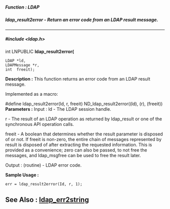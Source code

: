 ##### Function : LDAP
##### ldap_result2error - Return an error code from an LDAP result message.
---
##### #include <ldap.h>
int LNPUBLIC **ldap_result2error(**

	LDAP *ld,
	LDAPMessage *r,
	int  freeit);
**Description :**
This function returns an error code from an LDAP result message.

Implemented as a macro:

#define ldap_result2error(ld, r, freeit)  ND_ldap_result2error((ld), (r), 
(freeit)) 
**Parameters :**
Input :
ld  -  The LDAP session handle.

r  -  The result of an LDAP operation as returned by ldap_result or one of the synchronous API operation calls.

freeit  -  A boolean that determines whether the result parameter is  disposed of or not.  If freeit is non-zero, the entire chain of messages represented by result is disposed of after extracting the requested information. This is provided as a convenience; zero can also be passed, to not free the messages, and ldap_msgfree can be used to free the result later.

Output :
(routine)  -  LDAP error code.


**Sample Usage :**
```
err = ldap_result2error(Id, r, 1);
```
**See Also :**
[ldap_err2string](D:/md_files/ldap_err2string.md)
---
